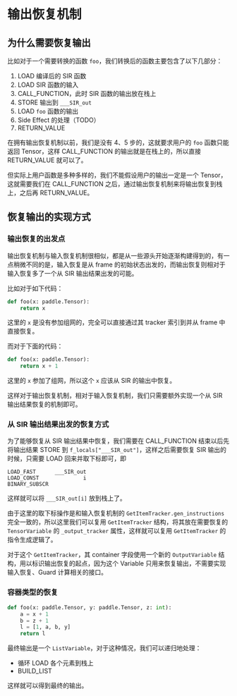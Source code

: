 # 输出恢复机制

## 为什么需要恢复输出

比如对于一个需要转换的函数 `foo`，我们转换后的函数主要包含了以下几部分：

1. LOAD 编译后的 SIR 函数
2. LOAD SIR 函数的输入
3. CALL_FUNCTION，此时 SIR 函数的输出放在栈上
4. STORE 输出到 `___SIR_out`
5. LOAD `foo` 函数的输出
6. Side Effect 的处理（TODO）
7. RETURN_VALUE

在拥有输出恢复机制以前，我们是没有 4、5 步的，这就要求用户的 `foo` 函数只能返回 Tensor，这样 CALL_FUNCTION 的输出就是在栈上的，所以直接 RETURN_VALUE 就可以了。

但实际上用户函数是多种多样的，我们不能假设用户的输出一定是一个 Tensor，这就需要我们在 CALL_FUNCTION 之后，通过输出恢复机制来将输出恢复到栈上，之后再 RETURN_VALUE。

## 恢复输出的实现方式

### 输出恢复的出发点

输出恢复机制与输入恢复机制很相似，都是从一些源头开始逐渐构建得到的，有一点稍微不同的是，输入恢复是从 frame 的初始状态出发的，而输出恢复则相对于输入恢复多了一个从 SIR 输出结果出发的可能。

比如对于如下代码：

```python
def foo(x: paddle.Tensor):
    return x
```

这里的 `x` 是没有参加组网的，完全可以直接通过其 tracker 索引到并从 frame 中直接恢复。

而对于下面的代码：

```python
def foo(x: paddle.Tensor):
    return x + 1
```

这里的 `x` 参加了组网，所以这个 `x` 应该从 SIR 的输出中恢复。

这样对于输出恢复机制，相对于输入恢复机制，我们只需要额外实现一个从 SIR 输出结果恢复的机制即可。

### 从 SIR 输出结果出发的恢复方式

为了能够恢复从 SIR 输出结果中恢复，我们需要在 CALL_FUNCTION 结束以后先将输出结果 STORE 到 `f_locals["___SIR_out"]`，这样之后需要恢复 SIR 输出的时候，只需要 LOAD 回来并取下标即可，即

```
LOAD_FAST      ___SIR_out
LOAD_CONST              i
BINARY_SUBSCR
```

这样就可以将 `___SIR_out[i]` 放到栈上了。

由于这里的取下标操作是和输入恢复机制的 `GetItemTracker.gen_instructions` 完全一致的，所以这里我们可以复用 `GetItemTracker` 结构，将其放在需要恢复的 `TensorVariable` 的 `_output_tracker` 属性，这样就可以复用 `GetItemTracker` 的指令生成逻辑了。

对于这个 `GetItemTracker`，其 container 字段使用一个新的 `OutputVariable` 结构，用以标识输出恢复的起点，因为这个 Variable 只用来恢复输出，不需要实现输入恢复、Guard 计算相关的接口。

### 容器类型的恢复

```python
def foo(x: paddle.Tensor, y: paddle.Tensor, z: int):
    a = x + 1
    b = z + 1
    l = [1, a, b, y]
    return l
```

最终输出是一个 `ListVariable`，对于这种情况，我们可以递归地处理：

- 循环 LOAD 各个元素到栈上
- BUILD_LIST

这样就可以得到最终的输出。
